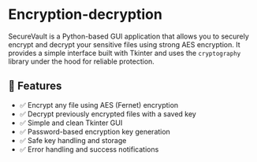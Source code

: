 # Encryption-decryption
SecureVault is a Python-based GUI application that allows you to securely encrypt and decrypt your sensitive files using strong AES encryption. It provides a simple interface built with Tkinter and uses the `cryptography` library under the hood for reliable protection.

## 🚀 Features

- ✅ Encrypt any file using AES (Fernet) encryption
- ✅ Decrypt previously encrypted files with a saved key  
- ✅ Simple and clean Tkinter GUI
- ✅ Password-based encryption key generation
- ✅ Safe key handling and storage
- ✅ Error handling and success notifications
 
